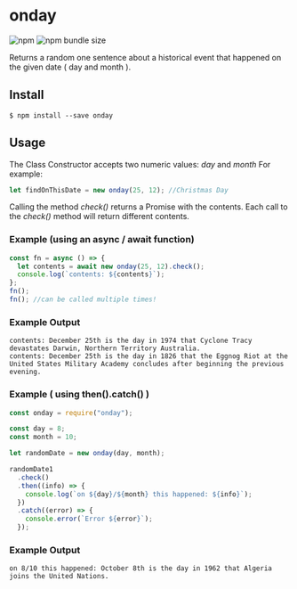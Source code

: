 # onday

![npm](https://img.shields.io/npm/v/onday)
![npm bundle size](https://img.shields.io/bundlephobia/min/onday)

Returns a random one sentence about a historical event that happened on the given date ( day and month ).

## Install

```shell
$ npm install --save onday
```

## Usage

The Class Constructor accepts two numeric values: _day_ and _month_
For example:

```js
let findOnThisDate = new onday(25, 12); //Christmas Day
```

Calling the method _check()_ returns a Promise with the contents.
Each call to the _check()_ method will return different contents.

### Example (using an async / await function)

```js
const fn = async () => {
  let contents = await new onday(25, 12).check();
  console.log(`contents: ${contents}`);
};
fn();
fn(); //can be called multiple times!
```

### Example Output

```shell
contents: December 25th is the day in 1974 that Cyclone Tracy devastates Darwin, Northern Territory Australia.
contents: December 25th is the day in 1826 that the Eggnog Riot at the United States Military Academy concludes after beginning the previous evening.
```

### Example ( using then().catch() )

```js
const onday = require("onday");

const day = 8;
const month = 10;

let randomDate = new onday(day, month);

randomDate1
  .check()
  .then((info) => {
    console.log(`on ${day}/${month} this happened: ${info}`);
  })
  .catch((error) => {
    console.error(`Error ${error}`);
  });
```

### Example Output

```shell
on 8/10 this happened: October 8th is the day in 1962 that Algeria joins the United Nations.
```

